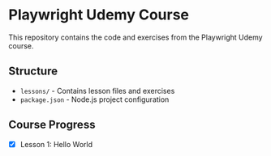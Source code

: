 # Playwright Udemy Course

This repository contains the code and exercises from the Playwright Udemy course.

## Structure

- `lessons/` - Contains lesson files and exercises
- `package.json` - Node.js project configuration

## Course Progress

- [x] Lesson 1: Hello World
